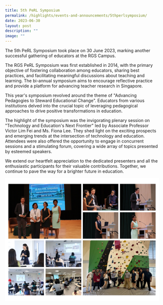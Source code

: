 ```yaml
---
title: 5th PeRL Symposium
permalink: /highlights/events-and-announcements/5thperlsymposium/
date: 2023-06-30
layout: post
description: ""
image: ""
---
```

The 5th PeRL Symposium took place on 30 June 2023, marking another successful gathering of educators at the RGS Campus. 

The RGS PeRL Symposium was first established in 2014, with the primary objective of fostering collaboration among educators, sharing best practices, and facilitating meaningful discussions about teaching and learning. The bi-annual symposium aims to encourage reflective practice and provide a platform for advancing teacher research in Singapore.

This year's symposium revolved around the theme of "Advancing Pedagogies to Steward Educational Change". Educators from various institutions delved into the crucial topic of leveraging pedagogical approaches to drive positive transformations in education.

The highlight of the symposium was the invigorating plenary session on "Technology and Education's Next Frontier" led by Associate Professor Victor Lim Fei and Ms. Fiona Lee. They shed light on the exciting prospects and emerging trends at the intersection of technology and education. Attendees were also offered the opportunity to engage in concurrent sessions and a stimulating forum, covering a wide array of topics presented by esteemed speakers.

We extend our heartfelt appreciation to the dedicated presenters and all the enthusiastic participants for their valuable contributions. Together, we continue to pave the way for a brighter future in education.

![](/images/5th%20perl%20symposium.jpg)